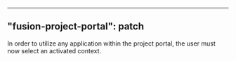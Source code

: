 
---
"fusion-project-portal": patch
--- 
In order to utilize any application within the project portal, the user must now select an activated context.
